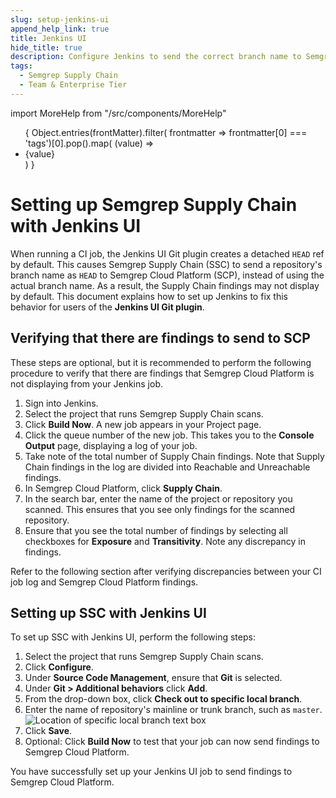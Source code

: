 ```yaml
---
slug: setup-jenkins-ui
append_help_link: true
title: Jenkins UI
hide_title: true
description: Configure Jenkins to send the correct branch name to Semgrep Cloud Platform.
tags:
  - Semgrep Supply Chain
  - Team & Enterprise Tier
---
```


import MoreHelp from "/src/components/MoreHelp"

<ul id="tag__badge-list">
{
Object.entries(frontMatter).filter(
    frontmatter => frontmatter[0] === 'tags')[0].pop().map(
    (value) => <li class='tag__badge-item'>{value}</li> )
}
</ul>

# Setting up Semgrep Supply Chain with Jenkins UI

When running a CI job, the Jenkins UI Git plugin creates a detached `HEAD` ref by default. This causes Semgrep Supply Chain (SSC) to send a repository's branch name as `HEAD` to Semgrep Cloud Platform (SCP), instead of using the actual branch name. As a result, the Supply Chain findings may not display by default. This document explains how to set up Jenkins to fix this behavior for users of the **Jenkins UI Git plugin**.

## Verifying that there are findings to send to SCP

These steps are optional, but it is recommended to perform the following procedure to verify that there are findings that Semgrep Cloud Platform is not displaying from your Jenkins job.

1. Sign into Jenkins.
2. Select the project that runs Semgrep Supply Chain scans.
3. Click **Build Now**. A new job appears in your Project page.
4. Click the queue number of the new job. This takes you to the **Console Output** page, displaying a log of your job.
5. Take note of the total number of Supply Chain findings. Note that Supply Chain findings in the log are divided into Reachable and Unreachable findings.
5. In Semgrep Cloud Platform, click **Supply Chain**.
6. In the search bar, enter the name of the project or repository you scanned. This ensures that you see only findings for the scanned repository.
7. Ensure that you see the total number of findings by selecting all checkboxes for **Exposure** and **Transitivity**. Note any discrepancy in findings.

Refer to the following section after verifying discrepancies between your CI job log and Semgrep Cloud Platform findings.

## Setting up SSC with Jenkins UI

To set up SSC with Jenkins UI, perform the following steps:

1. Select the project that runs Semgrep Supply Chain scans.
1. Click **Configure**.
1. Under **Source Code Management**, ensure that **Git** is selected.
1. Under **Git > Additional behaviors** click **Add**.
1. From the drop-down box, click **Check out to specific local branch**.
1. Enter the name of repository's mainline or trunk branch, such as `master`. 
![Location of specific local branch text box](/img/jenkins-specific-local-branch.png#bordered)
1. Click **Save**.
1. Optional: Click **Build Now** to test that your job can now send findings to Semgrep Cloud Platform.

You have successfully set up your Jenkins UI job to send findings to Semgrep Cloud Platform.

<MoreHelp />
